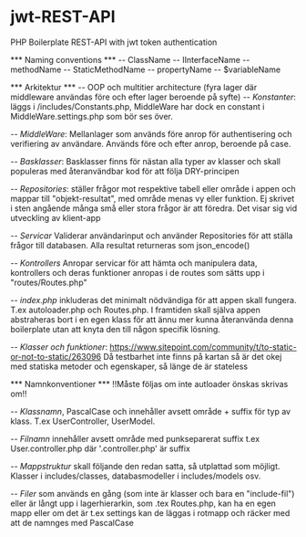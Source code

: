 # jwt-REST-API
PHP Boilerplate REST-API with jwt token authentication 

*** Naming conventions ***
-- ClassName
-- IInterfaceName
-- methodName
-- StaticMethodName
-- propertyName
-- $variableName

*** Arkitektur ***
-- OOP och multitier architecture (fyra lager där middleware användas före och efter lager beroende på syfte)
-- *Konstanter*: läggs i /includes/Constants.php, MiddleWare har dock en constant i MiddleWare.settings.php som bör ses över.

-- *MiddleWare*: Mellanlager som används före anrop för authentisering och verifiering av användare. Används före och efter anrop, beroende på case. 

-- *Basklasser*: Basklasser finns för nästan alla typer av klasser och skall populeras med återanvändbar kod för att följa DRY-principen

-- *Repositories*: ställer frågor mot respektive tabell eller område i appen och mappar till "objekt-resultat", med område menas vy eller funktion. Ej skrivet i sten angående många små eller stora frågor är att föredra. Det visar sig vid utveckling av klient-app

-- *Servicar* Validerar användarinput och använder Repositories för att ställa frågor till databasen. Alla resultat returneras som json_encode()

-- *Kontrollers* Anropar servicar för att hämta och manipulera data, kontrollers och deras funktioner anropas i de routes som sätts upp i "routes/Routes.php" 

-- *index.php* inkluderas det minimalt nödvändiga för att appen skall fungera. T.ex autoloader.php och Routes.php. I framtiden skall själva appen abstraheras bort i en egen klass för att ännu mer kunna återanvända denna boilerplate utan att knyta den till någon specifik lösning.

-- *Klasser och funktioner*:
https://www.sitepoint.com/community/t/to-static-or-not-to-static/263096
Då testbarhet inte finns på kartan så är det okej med statiska metoder och egenskaper, så länge de är stateless

*** Namnkonventioner ***
!!Måste följas om inte autloader önskas skrivas om!!

-- *Klassnamn*, PascalCase och innehåller avsett område + suffix för typ av klass. T.ex UserController, UserModel.

-- *Filnamn* innehåller avsett område med punkseparerat suffix t.ex User.controller.php där '.controller.php' är suffix

-- *Mappstruktur* skall följande den redan satta, så utplattad som möjligt.
Klasser i includes/classes, databasmodeller i includes/models osv.

-- *Filer* som används en gång (som inte är klasser och bara en "include-fil") eller är långt upp i lagerhierarkin, som .tex Routes.php, kan ha en egen mapp eller om det är t.ex settings kan de läggas i rotmapp och räcker med att de namnges med PascalCase
